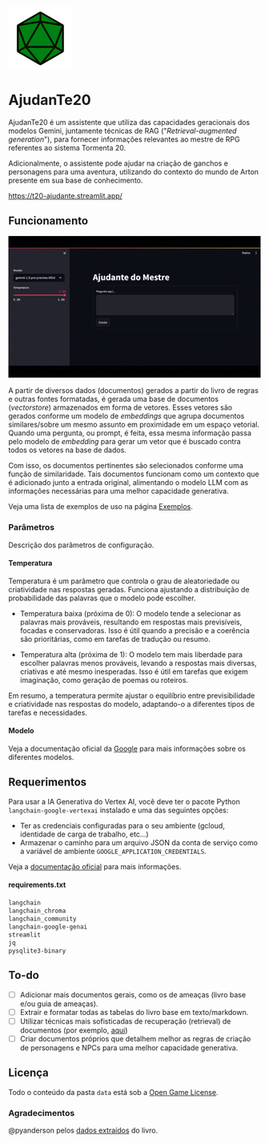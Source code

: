 ![img-logo](./img/128px-D20_icon.png)
# AjudanTe20  

AjudanTe20 é um assistente que utiliza das capacidades geracionais dos modelos Gemini, juntamente técnicas de RAG ("*Retrieval-augmented generation*"), para fornecer informações relevantes ao mestre de RPG referentes ao sistema Tormenta 20.

Adicionalmente, o assistente pode ajudar na criação de ganchos e personagens para uma aventura, utilizando do contexto do mundo de Arton presente em sua base de conhecimento.

https://t20-ajudante.streamlit.app/

## Funcionamento
![ex-gif](./img/example.gif)

A partir de diversos dados (documentos) gerados a partir do livro de regras
e outras fontes formatadas, é gerada uma base de documentos (*vectorstore*) armazenados
em forma de vetores. Esses vetores são gerados conforme um modelo de *embeddings*
que agrupa documentos similares/sobre um mesmo assunto em proximidade em um espaço vetorial.
Quando uma pergunta, ou prompt, é feita, essa mesma informação passa pelo modelo de *embedding*
para gerar um vetor que é buscado contra todos os vetores na base de dados.
             
Com isso, os documentos pertinentes são selecionados conforme uma função de similaridade.
Tais documentos funcionam como um contexto que é adicionado junto a entrada original, alimentando o modelo LLM
com as informações necessárias para uma melhor capacidade generativa.

Veja uma lista de exemplos de uso na página [Exemplos](./exemplos/README.md).

### Parâmetros
Descrição dos parâmetros de configuração.

#### Temperatura

Temperatura é um parâmetro que controla o grau de aleatoriedade ou criatividade nas respostas geradas. Funciona ajustando a distribuição de probabilidade das palavras que o modelo pode escolher.

- Temperatura baixa (próxima de 0): O modelo tende a selecionar as palavras mais prováveis, resultando em respostas mais previsíveis, focadas e conservadoras. Isso é útil quando a precisão e a coerência são prioritárias, como em tarefas de tradução ou resumo.

- Temperatura alta (próxima de 1): O modelo tem mais liberdade para escolher palavras menos prováveis, levando a respostas mais diversas, criativas e até mesmo inesperadas. Isso é útil em tarefas que exigem imaginação, como geração de poemas ou roteiros.

Em resumo, a temperatura permite ajustar o equilíbrio entre previsibilidade e criatividade nas respostas do modelo, adaptando-o a diferentes tipos de tarefas e necessidades.

#### Modelo

Veja a documentação oficial da [Google](https://ai.google.dev/gemini-api/docs/models/gemini) para mais informações sobre os diferentes modelos.

## Requerimentos
Para usar a IA Generativa do Vertex AI, você deve ter o pacote Python `langchain-google-vertexai` instalado e uma das seguintes opções:

- Ter as credenciais configuradas para o seu ambiente (gcloud, identidade de carga de trabalho, etc...)
- Armazenar o caminho para um arquivo JSON da conta de serviço como a variável de ambiente `GOOGLE_APPLICATION_CREDENTIALS`.

Veja a [documentação oficial](https://cloud.google.com/docs/authentication/application-default-credentials#GAC) para mais informações.

#### requirements.txt
```
langchain
langchain_chroma
langchain_community
langchain-google-genai
streamlit
jq
pysqlite3-binary
```

## To-do

- [ ] Adicionar mais documentos gerais, como os de ameaças (livro base e/ou guia de ameaças).
- [ ] Extrair e formatar todas as tabelas do livro base em texto/markdown.
- [ ] Utilizar técnicas mais sofisticadas de recuperação (retrieval) de documentos (por exemplo, [aqui](https://github.com/gkamradt/langchain-tutorials/blob/main/data_generation/Advanced%20Retrieval%20With%20LangChain.ipynb))
- [ ] Criar documentos próprios que detalhem melhor as regras de criação de personagens e NPCs para uma melhor capacidade generativa.

## Licença
Todo o conteúdo da pasta `data` está sob a [Open Game License](OPEN_GAME_LICENSE).

### Agradecimentos

@pyanderson pelos [dados extraídos](https://github.com/pyanderson/roll20_tormenta20_grimoire) do livro.
